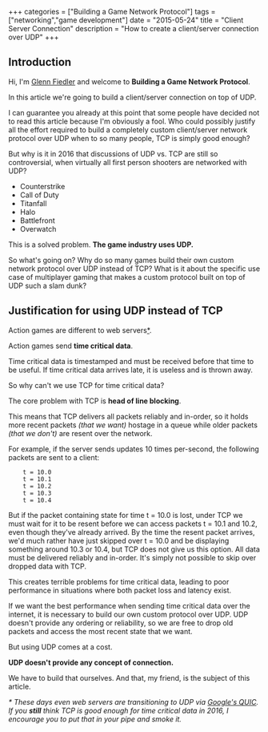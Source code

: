 +++
categories = ["Building a Game Network Protocol"]
tags = ["networking","game development"]
date = "2015-05-24"
title = "Client Server Connection"
description = "How to create a client/server connection over UDP"
+++

## Introduction

Hi, I'm [Glenn Fiedler](https://www.linkedin.com/in/glennfiedler) and welcome to **Building a Game Network Protocol**.

In this article we're going to build a client/server connection on top of UDP.

I can guarantee you already at this point that some people have decided not to read this article because I'm obviously a fool. Who could possibly justify all the effort required to build a completely custom client/server network protocol over UDP when to so many people, TCP is simply good enough?

But why is it in 2016 that discussions of UDP vs. TCP are still so controversial, when virtually all first person shooters are networked with UDP? 

* Counterstrike
* Call of Duty
* Titanfall
* Halo
* Battlefront
* Overwatch

This is a solved problem. **The game industry uses UDP.**

So what's going on? Why do so many games build their own custom network protocol over UDP instead of TCP? What is it about the specific use case of multiplayer gaming that makes a custom protocol built on top of UDP such a slam dunk?

## Justification for using UDP instead of TCP

Action games are different to web servers[*](#quic_footnote). 

Action games send **time critical data**. 

Time critical data is timestamped and must be received before that time to be useful. If time critical data arrives late, it is useless and is thrown away.

So why can't we use TCP for time critical data?

The core problem with TCP is **head of line blocking**. 

This means that TCP delivers all packets reliably and in-order, so it holds more recent packets *(that we want)* hostage in a queue while older packets *(that we don't)* are resent over the network.

For example, if the server sends updates 10 times per-second, the following packets are sent to a client:

        t = 10.0
        t = 10.1
        t = 10.2
        t = 10.3
        t = 10.4

But if the packet containing state for time t = 10.0 is lost, under TCP we must wait for it to be resent before we can access packets t = 10.1 and 10.2, even though they've already arrived. By the time the resent packet arrives, we'd much rather have just skipped over t = 10.0 and be displaying something around 10.3 or 10.4, but TCP does not give us this option. All data must be delivered reliably and in-order. It's simply not possible to skip over dropped data with TCP.

This creates terrible problems for time critical data, leading to poor performance in situations where both packet loss and latency exist.

If we want the best performance when sending time critical data over the internet, it is necessary to build our own custom protocol over UDP. UDP doesn't provide any ordering or reliability, so we are free to drop old packets and access the most recent state that we want.

But using UDP comes at a cost.

**UDP doesn't provide any concept of connection.**

We have to build that ourselves. And that, my friend, is the subject of this article.

<a name="quic_footnote"></a> _\* These days even web servers are transitioning to UDP via [Google's QUIC](https://ma.ttias.be/googles-quic-protocol-moving-web-tcp-udp/). If you **still** think TCP is good enough for time critical data in 2016, I encourage you to put that in your pipe and smoke it._
